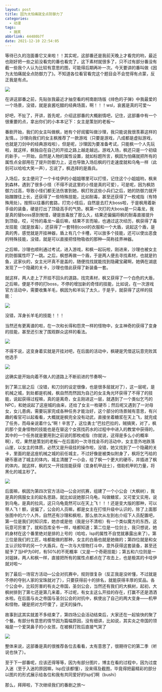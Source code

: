 ```yaml
---
layout: post
title: 因为太怕痛就全点防御力了
categories:
  - 动漫
tags:
  - 搞笑
abbrlink: 44480b7f
date: 2021-12-10 22:54:05
---
```


等待已久的泡面番它又来啦！！其实呢，这部番还是我前天晚上才看完的哟，最近也刚好把一些之前没看完的番也看完了，这下素材就很多了，只不过有部分番没有截一些我个人认为比较有意思的图，可能得后期再补一次。今天要讲的番叫做《因为太怕痛就全点防御力了》。不知道各位看官看完这个题目会不会觉得有点蒙，反正我是有点。

<img src="https://cdn.makiru.top/images/2021120911.jpeg">

<!--more-->

在讲这部番之前，先贴张我最近才抽空看的柯南剧场版《绯色的子弹》中我最爱的一个场景，没错，就是哀酱吃醋的经典场面，啊！！！wsl，哀酱是真的可爱～

好吧，不扯了，开讲，首先呢，介绍这部番的大概剧情吧，记住，这部番中有一个很重要的点，拿出你们的小本本记下：女主是策划的老板～

番剧开始，我们的女主叫做枫，她有个好闺蜜叫做沙理，我只能说我很羡慕这样的友情。。沙理向我们的女主枫推荐了一款游戏（只要是游戏，八成都是虚拟游戏，也就是刀剑中的经典游戏啦），但是呢，沙理因为要准备考试，只能枫一个人先玩啦，就这样，枫独自在自己的开挂之路上越走越远。游戏入场，枫还只是一个初级的新手，一开始，自然是人物的属性设置，就如标题所言，枫因为怕痛就把所有的属性点全部用在了提升防御力上，这也导致入场后枫的行走速度就和乌龟一样（此刻可以哈哈大笑一声），忘说了，枫选择的是盾兵。

入场后，女主便问了一个卡哇伊的小姐姐哪里可以打怪，记住这个小姐姐哟，枫来到森林，遇到了很多小怪（不得不说这里的小怪是真的可爱），可是呢，因为枫防御力过高，导致小怪们都无法伤害到她，枫打败这些小兵们之后，她的防御力就开始蹭蹭往上长，还获得了一些特殊技能，比如耐毒，甚至还获得了一枚戒指（有特殊用处）。按照以往番的套路，打完小怪后，自然是去打大boss啦，于是枫用着新手级的装备，硬是打出了顶级高手的气势。枫第一次打的大boss是一只毒龙，我是真的替boss感到惋惜，硬是放毒放了那么久，结果还偏偏将枫的耐毒直接提升到顶级，哎，可怜的毒龙～最后嘛，结果不言而喻，也通过这次经历，枫获得了毒龙技能（就是放毒），还获得了一套特别cool的衣服和一个大盾，说起这个盾，是真的秀，感觉就是开挂神器，盾上有几个卡槽，可以放多个技能，还可以使出恶食的特殊技能，没错，就是可以直接把怪物吸收的那种—简称挂界神器。

之后嘛，沙理也顺利通过考试，进入游戏，和枫一起玩啦，刚进来，沙理也被女主的防御属性吓了一跳。之后，枫想再做一个盾，于是两人便去寻找素材，也就是钓鱼，这家伙的，女主光环真不是盖的，随便找找就能找到隐藏宝藏啊，她俩在湖底发现了一个隐藏的关卡，沙理也借此获得了新装备一套。

就这样，两人走上了开挂不回头的道路，找完素材，枫又获得了一个白色的大盾，之后嘛，便是不停的打boss，不停的增加新的奇怪的技能，比如说，在一次游戏官方活动中，需要收集羊毛，枫因为和羊玩了太久，于是乎，就获得了这样的技能：

<img src="https://cdn.makiru.top/images/20211208110021.jpg">

没错，浑身长羊毛的技能！！！

当然还有更离谱的啦，在一次和长得和怨灵一样的怪物中，女主神奇的获得了变身的技能，甚至还引发了围观群众这样的看法。

<img src="https://cdn.makiru.top/images/20211208110247.jpg">

不得不说，这变身着实就是开挂对吧，在后面的活动中，枫硬是凭借这玩意完败其他选手

<img src="https://cdn.makiru.top/images/20211208110349.jpg">

这确实是开始向着不做人的道路上不断前进的节奏啊～

到了第三层之后（没错，和刀剑的设定很像，也是很多层就对了），这一层呢，是机械之城，到处都是机械，枫自然而然因为自己的女主角光环获得了不得了的技能，说起获得过程嘛，真的是离奇，女主刚进这一层，就遇到了一个类似乞丐的NPC，和她说起了这座城的由来，还给了女主一枚硬币；然后呢又遇到了一对母女，女儿患病，需要玩家完成各种任务才能治好，这个部分的场景贼有意思，有兴趣的看官可以起看看，大概就是枫完全没有动武，直接坐着糖浆在天上飞，就完成了任务，而母亲说着什么“啊！辛苦了，这位勇士”巴拉巴拉的，贼搞笑，对了，枫的那个变身怪物的技能也是在替这个女孩找药水的过程中中进入的教堂中获得的，其中的一个任务就是要用到之前说的那枚戒指（你就说，这得是多么小的概率啊），哎，果然是策划的老板～在后面的一次寻找金币的活动中，女主意外地跌落山崖，以女主的体质，必然又是升级挂的操作啦，没错，她又找到了一个隐藏的关卡，里面的是这座机械之城的前任城主，不过好像是被类似附身了，枫将乞丐给的硬币塞进了城主的体内，城主清醒了一小会，给了枫一个更大的硬币，并插进了枫的体内，就这样，枫的又一开挂技能获得（变身机甲战士），借助机甲的力量，将黑化的城主秒了。

<img src="https://cdn.makiru.top/images/20211208111851.jpg">



后面嘛，枫因为第四次官方活动—公会对抗赛，组建了一个小公会（大枫树），我是真的佩服女主的起名思路，就比如说她那只乌龟，叫做糖浆，又可爱又实用，说到乌龟，是真的拉风，这只乌龟竟然可以在天上飞！！！还是变大版的那种，可以带人飞！额，说偏了，公会的人员嘛，都是女主在打怪升级中认识的，除了上面那张图中的六个人外，自然还有沙理和枫啦，那么依次从左到右介绍下人员配置吧，第一位是我们的知识库，她亦或是他（我是分不清啦）有一个类似魔方的东西，这玩意可厉害了，就和百库全书一样，啥都知道；第二位是一位剑士，我只想说，她的身材在这个番里绝对是排的上号的（哈哈，lsp的属性不自觉就暴露出来了）。第三位是我们的工匠，啥都能做的那种，女主的白盾也就是她做的；第四位就是和女主认识较早的另一个大盾兵，在一次与大怪物打斗中，意外获得这套装备，甚至还赋予了当HP为0时，有50%的不死概率（又是一个奇葩技能）；第五和六位则是一对姐妹，两人和枫一样，直接把所有的属性点都点在了攻击上，也是极其的卡哇伊就对啦～

到了最后一场官方活动—公会对抗赛中，规则很复杂（反正我是没听懂，不过就是不停的夺别人家的宝珠就对了），只要获得前十的排名，就能获得丰厚的奖品。各个公会中，比较厉害的有炎之帝国，圣剑公会，当然还有我们的大枫树，起初，大枫树排到了第七还是第几来着，不过呢，有女主这么开挂的存在，打赢不还是洒洒水啦。在后面与炎之帝国与圣剑公会的对抗中，枫使出了自己的两大变身——机甲和怪物，硬是把对方吓傻了，逆天的操作。

故事到这其实就差不多结束了，第四场公会活动结束后，大家还在一起愉快的聚了个餐。有部分有意思的情节因为篇幅原因，没有细讲，比如说，其实炎之帝国的领袖是一个爱哭鼻子的小女孩，在被枫打败后直接气哭了

<img src="https://cdn.makiru.top/images/20211208114305.jpg">

整体来说，这部番是真的很推荐各位去看看，太有意思了，很期待它的第二季（听说也快了）。

至于下一部番呢，应该还得等等，因为有部分图片，博主在看的过程中，因为过度入迷（至于入迷的原因嘛，lsp应该都懂），没来得及截图，毕竟得把最精彩的部分以图片的形式展示给各位和我有共同爱好的lsp们啊（bushi）

那么，拜拜啦，下次继续我们的番剧之旅～
